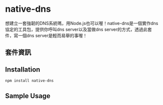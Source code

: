 native-dns
====

想建立一套強韌的DNS系統嗎，用Node.js也可以喔！native-dns是一個實作dns協定的工具包，提供你呼叫dns server以及當做dns server的方式，透過此套件，寫一個dns server是輕而易舉的事喔！

## 套件資訊

<div class="pkginfo" data-module-name="native-dns" data-show="version,dependencies"></div>

## Installation

```
npm install native-dns
```

## Sample Usage

<pre class="code" data-js="native-dns/sample01.js"></pre>
